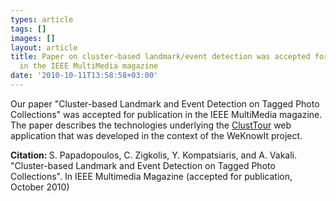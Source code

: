 ```yaml
---
types: article
tags: []
images: []
layout: article
title: Paper on cluster-based landmark/event detection was accepted for publication
  in the IEEE MultiMedia magazine
date: '2010-10-11T13:58:58+03:00'
---
```

<p>Our paper&nbsp;&quot;Cluster-based Landmark and Event Detection on Tagged Photo Collections&quot; was accepted for publication in the IEEE MultiMedia magazine. The paper describes the technologies underlying the <a href="http://www.clusttour.gr">ClustTour</a>&nbsp;web application that was developed in the context of the WeKnowIt project.</p>
<p><strong>Citation:&nbsp;</strong>S. Papadopoulos, C. Zigkolis, Y. Kompatsiaris, and A. Vakali. &quot;Cluster-based Landmark and Event Detection on Tagged Photo Collections&quot;. In IEEE Multimedia Magazine (accepted for publication, October 2010)</p>
